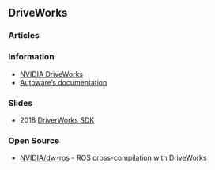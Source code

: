 ## DriveWorks


### Articles



### Information
- [NVIDIA DriveWorks](https://developer.nvidia.com/drive/driveworks)
- [Autoware’s documentation](https://autoware.readthedocs.io/en/feature-documentation_rtd/index.html)



### Slides
- 2018 [DriverWorks SDK](https://on-demand.gputechconf.com/gtc-cn/2018/pdf/CH8712.pdf)


### Open Source
- [NVIDIA/dw-ros](https://github.com/NVIDIA/dw-ros) - ROS cross-compilation with DriveWorks



